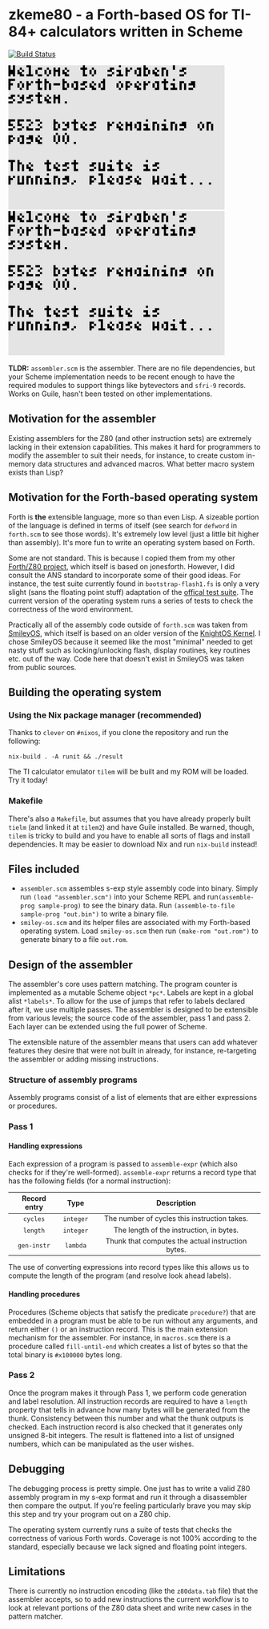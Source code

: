 # zkeme80 - a Forth-based OS for TI-84+ calculators written in Scheme
[![Build
Status](https://travis-ci.org/siraben/zkeme80.svg?branch=master)](https://travis-ci.org/siraben/zkeme80)


![OS screenshot](screenshot.png)
![OS animation](demo.gif)

**TLDR:** `assembler.scm` is the assembler.  There are no file
dependencies, but your Scheme implementation needs to be recent enough
to have the required modules to support things like bytevectors and
`sfri-9` records.  Works on Guile, hasn't been tested on other
implementations.

## Motivation for the assembler
Existing assemblers for the Z80 (and other instruction sets) are
extremely lacking in their extension capabilities.  This makes it hard
for programmers to modify the assembler to suit their needs, for
instance, to create custom in-memory data structures and advanced
macros. What better macro system exists than Lisp?

## Motivation for the Forth-based operating system
Forth is **the** extensible language, more so than even Lisp.  A
sizeable portion of the language is defined in terms of itself (see
search for `defword` in `forth.scm` to see those words).  It's
extremely low level (just a little bit higher than assembly).  It's
more fun to write an operating system based on Forth.

Some are not standard.  This is because I copied them from my other
[Forth/Z80 project](https://github.com/siraben/ti84-forth), which
itself is based on jonesforth.  However, I did consult the ANS
standard to incorporate some of their good ideas.  For instance, the
test suite currently found in `bootstrap-flash1.fs` is only a very
slight (sans the floating point stuff) adaptation of the [offical test
suite](www.forth200x.org/tests/ttester.fs).  The current version of
the operating system runs a series of tests to check the correctness
of the word environment.

Practically all of the assembly code outside of `forth.scm` was taken
from [SmileyOS](https://www.ticalc.org/archives/files/fileinfo/442/44227.html),
which itself is based on an older version of the [KnightOS
Kernel](https://github.com/knightos/kernel).  I chose SmileyOS because
it seemed like the most "minimal" needed to get nasty stuff such as
locking/unlocking flash, display routines, key routines etc. out of
the way.  Code here that doesn't exist in SmileyOS was taken from
public sources.

## Building the operating system
### Using the Nix package manager (recommended)
Thanks to `clever` on `#nixos`, if you clone the repository and run
the following:

```shell
nix-build . -A runit && ./result
```

The TI calculator emulator `tilem` will be built and my ROM will be
loaded.  Try it today!

### Makefile
There's also a `Makefile`, but assumes that you have already properly
built `tielm` (and linked it at `tilem2`) and have Guile installed.
Be warned, though, `tilem` is tricky to build and you have to enable
all sorts of flags and install dependencies.  It may be easier to
download Nix and run `nix-build` instead!

## Files included
- `assembler.scm` assembles s-exp style assembly code into binary.  Simply
  run `(load "assembler.scm")` into your Scheme REPL and
  run`(assemble-prog sample-prog)` to see the binary data.  Run
  `(assemble-to-file sample-prog "out.bin")` to write a binary file.
- `smiley-os.scm` and its helper files are associated with my
  Forth-based operating system.  Load `smiley-os.scm` then run
  `(make-rom "out.rom")` to generate binary to a file `out.rom`.


## Design of the assembler
The assembler's core uses pattern matching.  The program counter is
implemented as a mutable Scheme object `*pc*`.  Labels are kept in a
global alist `*labels*`.  To allow for the use of jumps that refer to
labels declared after it, we use multiple passes.  The assembler is
designed to be extensible from various levels; the source code of the
assembler, pass 1 and pass 2.  Each layer can be extended using the
full power of Scheme.

The extensible nature of the assembler means that users can add
whatever features they desire that were not built in already, for
instance, re-targeting the assembler or adding missing instructions.

### Structure of assembly programs
Assembly programs consist of a list of elements that are either
expressions or procedures.

### Pass 1
#### Handling expressions
Each expression of a program is passed to `assemble-expr` (which also
checks for if they're well-formed).  `assemble-expr` returns a record
type that has the following fields (for a normal instruction):

| Record entry | Type      | Description                                       |
| :-:          | :-:       | :-:                                               |
| `cycles`     | `integer` | The number of cycles this instruction takes.      |
| `length`     | `integer` | The length of the instruction, in bytes.          |
| `gen-instr`  | `lambda`  | Thunk that computes the actual instruction bytes. |

The use of converting expressions into record types like this allows
us to compute the length of the program (and resolve look ahead
labels).

#### Handling procedures
Procedures (Scheme objects that satisfy the predicate `procedure?`)
that are embedded in a program must be able to be run without any
arguments, and return either `()` or an instruction record.  This is
the main extension mechanism for the assembler.  For instance, in
`macros.scm` there is a procedure called `fill-until-end` which
creates a list of bytes so that the total binary is `#x100000` bytes
long.

### Pass 2
Once the program makes it through Pass 1, we perform code generation
and label resolution.  All instruction records are required to have a
`length` property that tells in advance how many bytes will be
generated from the thunk.  Consistency between this number and what
the thunk outputs is checked.  Each instruction record is also checked
that it generates only unsigned 8-bit integers.  The result is
flattened into a list of unsigned numbers, which can be manipulated as
the user wishes.

## Debugging
The debugging process is pretty simple.  One just has to write a valid
Z80 assembly program in my s-exp format and run it through a
disassembler then compare the output.  If you're feeling particularly
brave you may skip this step and try your program out on a Z80 chip.

The operating system currently runs a suite of tests that checks the
correctness of various Forth words.  Coverage is not 100% according to
the standard, especially because we lack signed and floating point
integers.

## Limitations
There is currently no instruction encoding (like the `z80data.tab`
file) that the assembler accepts, so to add new instructions the
current workflow is to look at relevant portions of the Z80 data sheet
and write new cases in the pattern matcher.
